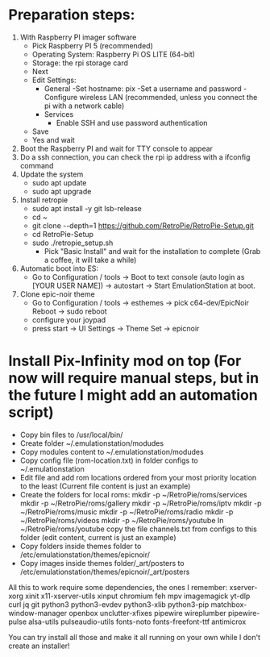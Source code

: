 # Preparation steps:
1) With Raspberry PI imager software
    - Pick Raspberry PI 5 (recommended)
    - Operating System: Raspberry Pi OS LITE (64-bit)
    - Storage: the rpi storage card
    - Next
    - Edit Settings:
        * General
            -Set hostname: pix
            -Set a username and password
            -Configure wireless LAN (recommended, unless you connect the pi with a network cable)
        * Services
            - Enable SSH and use password authentication
    - Save
    - Yes and wait
2) Boot the Raspberry PI and wait for TTY console to appear
3) Do a ssh connection, you can check the rpi ip address with a ifconfig command
4) Update the system
    - sudo apt update
    - sudo apt upgrade
5) Install retropie
    - sudo apt install -y git lsb-release
    - cd ~
    - git clone --depth=1 https://github.com/RetroPie/RetroPie-Setup.git
    - cd RetroPie-Setup
    - sudo ./retropie_setup.sh
        - Pick "Basic Install" and wait for the installation to complete (Grab a coffee, it will take a while)
6) Automatic boot into ES:
    - Go to Configuration / tools 
        -> Boot to text console (auto login as [YOUR USER NAME])
        -> autostart -> Start EmulationStation at boot.
7) Clone epic-noir theme
    - Go to Configuration / tools -> esthemes -> pick c64-dev/EpicNoir
Reboot -> sudo reboot
    - configure your joypad
    - press start → UI Settings → Theme Set → epicnoir 

# Install Pix-Infinity mod on top (For now will require manual steps, but in the future I might add an automation script)
- Copy bin files to /usr/local/bin/
- Create folder ~/.emulationstation/modudes 
- Copy modules content to ~/.emulationstation/modudes 
- Copy config file (rom-location.txt) in folder configs to ~/.emulationstation
- Edit file and add rom locations ordered from your most priority location to the least (Current file content is just an example)
- Create the folders for local roms:
    mkdir -p ~/RetroPie/roms/services
    mkdir -p ~/RetroPie/roms/gallery
    mkdir -p ~/RetroPie/roms/iptv
    mkdir -p ~/RetroPie/roms/music
    mkdir -p ~/RetroPie/roms/radio
    mkdir -p ~/RetroPie/roms/videos
    mkdir -p ~/RetroPie/roms/youtube
        In ~/RetroPie/roms/youtube copy the file channels.txt from configs to this folder (edit content, current is just an example)
- Copy folders inside themes folder to /etc/emulationstation/themes/epicnoir/
- Copy images inside themes folder/_art/posters to /etc/emulationstation/themes/epicnoir/_art/posters

All this to work require some dependencies, the ones I remember:
xserver-xorg 
xinit x11-xserver-utils 
xinput
chromium
feh
mpv
imagemagick 
yt-dlp
curl
jq
git
python3 
python3-evdev 
python3-xlib 
python3-pip
matchbox-window-manager
openbox 
unclutter-xfixes
pipewire 
wireplumber 
pipewire-pulse 
alsa-utils 
pulseaudio-utils
fonts-noto 
fonts-freefont-ttf
antimicrox

You can try install all those and make it all running on your own while I don't create an installer!
